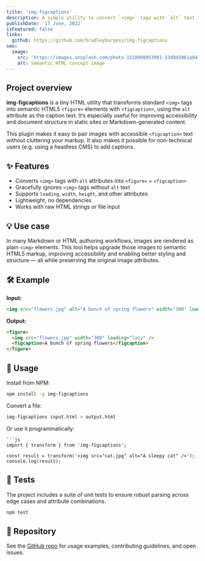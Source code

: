 ```yaml
---
title: 'img-figcaptions'
description: A simple utility to convert `<img>` tags with `alt` text into semantic `<figure>` and `<figcaption>` HTML
publishDate: '17 June, 2022'
isFeatured: false
links:
  github: https://github.com/bradleyburgess/img-figcaptions
seo:
  image:
    src: 'https://images.unsplash.com/photo-1518998053901-5348d3961a04?q=80&w=1200&h=675&auto=format&fit=crop&ixlib=rb-4.0.3&ixid=M3wxMjA3fDB8MHxwaG90by1wYWdlfHx8fGVufDB8fHx8fA%3D%3D'
    alt: Semantic HTML concept image
---
```


## Project overview

**img-figcaptions** is a tiny HTML utility that transforms standard `<img>` tags
into semantic HTML5 `<figure>` elements with `<figcaption>`, using the `alt`
attribute as the caption text. It’s especially useful for improving
accessibility and document structure in static sites or Markdown-generated
content.

This plugin makes it easy to pair images with accessible `<figcaption>` text
without cluttering your markup. It also makes it possible for non-technical
users (e.g. using a headless CMS) to add captions.

## ✨ Features

- Converts `<img>` tags with `alt` attributes into `<figure>` + `<figcaption>`
- Gracefully ignores `<img>` tags without `alt` text
- Supports `loading`, `width`, `height`, and other attributes
- Lightweight, no dependencies
- Works with raw HTML strings or file input

## 💡 Use case

In many Markdown or HTML authoring workflows, images are rendered as plain
`<img>` elements. This tool helps upgrade those images to semantic HTML5 markup,
improving accessibility and enabling better styling and structure — all while
preserving the original image attributes.

## 🛠️ Example

**Input:**

```html
<img src="flowers.jpg" alt="A bunch of spring flowers" width="300" loading="lazy" />
```

**Output:**

```html
<figure>
  <img src="flowers.jpg" width="300" loading="lazy" />
  <figcaption>A bunch of spring flowers</figcaption>
</figure>
```

## 🚀 Usage

Install from NPM:

```bash
npm install -g img-figcaptions
```

Convert a file:

```bash
img-figcaptions input.html > output.html
```

Or use it programmatically:

```
```js
import { transform } from 'img-figcaptions';

const result = transform('<img src="cat.jpg" alt="A sleepy cat" />');
console.log(result);
```

## 🧪 Tests

The project includes a suite of unit tests to ensure robust parsing across edge
cases and attribute combinations.

```bash
npm test
```

## 📂 Repository

See the [GitHub repo](https://github.com/bradleyburgess/img-figcaptions) for
usage examples, contributing guidelines, and open issues.